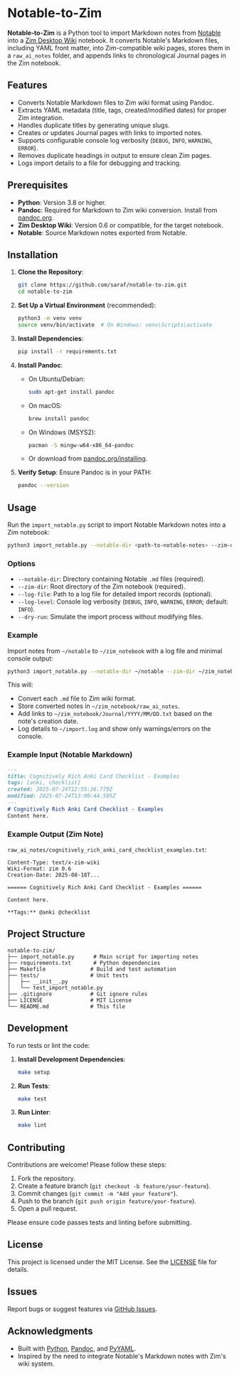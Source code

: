 # Notable-to-Zim

**Notable-to-Zim** is a Python tool to import Markdown notes from [Notable](https://notable.app/) into a [Zim Desktop Wiki](https://zim-wiki.org/) notebook. It converts Notable's Markdown files, including YAML front matter, into Zim-compatible wiki pages, stores them in a `raw_ai_notes` folder, and appends links to chronological Journal pages in the Zim notebook.

## Features
- Converts Notable Markdown files to Zim wiki format using Pandoc.
- Extracts YAML metadata (title, tags, created/modified dates) for proper Zim integration.
- Handles duplicate titles by generating unique slugs.
- Creates or updates Journal pages with links to imported notes.
- Supports configurable console log verbosity (`DEBUG`, `INFO`, `WARNING`, `ERROR`).
- Removes duplicate headings in output to ensure clean Zim pages.
- Logs import details to a file for debugging and tracking.

## Prerequisites
- **Python**: Version 3.8 or higher.
- **Pandoc**: Required for Markdown to Zim wiki conversion. Install from [pandoc.org](https://pandoc.org/).
- **Zim Desktop Wiki**: Version 0.6 or compatible, for the target notebook.
- **Notable**: Source Markdown notes exported from Notable.

## Installation
1. **Clone the Repository**:
   ```bash
   git clone https://github.com/saraf/notable-to-zim.git
   cd notable-to-zim
   ```

2. **Set Up a Virtual Environment** (recommended):
   ```bash
   python3 -m venv venv
   source venv/bin/activate  # On Windows: venv\Scripts\activate
   ```

3. **Install Dependencies**:
   ```bash
   pip install -r requirements.txt
   ```

4. **Install Pandoc**:
   - On Ubuntu/Debian:
     ```bash
     sudo apt-get install pandoc
     ```
   - On macOS:
     ```bash
     brew install pandoc
     ```
   - On Windows (MSYS2):
     ```bash
     pacman -S mingw-w64-x86_64-pandoc
     ```
   - Or download from [pandoc.org/installing](https://pandoc.org/installing.html).

5. **Verify Setup**:
   Ensure Pandoc is in your PATH:
   ```bash
   pandoc --version
   ```

## Usage
Run the `import_notable.py` script to import Notable Markdown notes into a Zim notebook:

```bash
python3 import_notable.py --notable-dir <path-to-notable-notes> --zim-dir <path-to-zim-notebook>
```

### Options
- `--notable-dir`: Directory containing Notable `.md` files (required).
- `--zim-dir`: Root directory of the Zim notebook (required).
- `--log-file`: Path to a log file for detailed import records (optional).
- `--log-level`: Console log verbosity (`DEBUG`, `INFO`, `WARNING`, `ERROR`; default: `INFO`).
- `--dry-run`: Simulate the import process without modifying files.

### Example
Import notes from `~/notable` to `~/zim_notebook` with a log file and minimal console output:

```bash
python3 import_notable.py --notable-dir ~/notable --zim-dir ~/zim_notebook --log-file ~/import.log --log-level WARNING
```

This will:
- Convert each `.md` file to Zim wiki format.
- Store converted notes in `~/zim_notebook/raw_ai_notes`.
- Add links to `~/zim_notebook/Journal/YYYY/MM/DD.txt` based on the note's creation date.
- Log details to `~/import.log` and show only warnings/errors on the console.

### Example Input (Notable Markdown)
```markdown
---
title: Cognitively Rich Anki Card Checklist - Examples
tags: [anki, checklist]
created: 2025-07-24T12:55:26.779Z
modified: 2025-07-24T13:00:44.505Z
---
# Cognitively Rich Anki Card Checklist - Examples
Content here.
```

### Example Output (Zim Note)
`raw_ai_notes/cognitively_rich_anki_card_checklist_examples.txt`:
```
Content-Type: text/x-zim-wiki
Wiki-Format: zim 0.6
Creation-Date: 2025-08-18T...

====== Cognitively Rich Anki Card Checklist - Examples ======

Content here.

**Tags:** @anki @checklist
```

## Project Structure
```
notable-to-zim/
├── import_notable.py      # Main script for importing notes
├── requirements.txt       # Python dependencies
├── Makefile              # Build and test automation
├── tests/                # Unit tests
│   ├── __init__.py
│   └── test_import_notable.py
├── .gitignore            # Git ignore rules
├── LICENSE               # MIT License
└── README.md             # This file
```

## Development
To run tests or lint the code:

1. **Install Development Dependencies**:
   ```bash
   make setup
   ```

2. **Run Tests**:
   ```bash
   make test
   ```

3. **Run Linter**:
   ```bash
   make lint
   ```

## Contributing
Contributions are welcome! Please follow these steps:
1. Fork the repository.
2. Create a feature branch (`git checkout -b feature/your-feature`).
3. Commit changes (`git commit -m "Add your feature"`).
4. Push to the branch (`git push origin feature/your-feature`).
5. Open a pull request.

Please ensure code passes tests and linting before submitting.

## License
This project is licensed under the MIT License. See the [LICENSE](LICENSE) file for details.

## Issues
Report bugs or suggest features via [GitHub Issues](https://github.com/saraf/notable-to-zim/issues).

## Acknowledgments
- Built with [Python](https://python.org/), [Pandoc](https://pandoc.org/), and [PyYAML](https://pyyaml.org/).
- Inspired by the need to integrate Notable's Markdown notes with Zim's wiki system.
